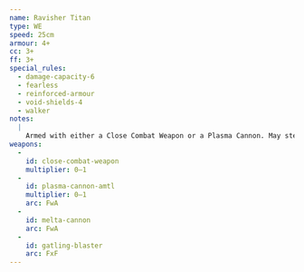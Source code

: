 ```yaml
---
name: Ravisher Titan
type: WE
speed: 25cm
armour: 4+
cc: 3+
ff: 3+
special_rules:
  - damage-capacity-6
  - fearless
  - reinforced-armour
  - void-shields-4
  - walker
notes:
  |
    Armed with either a Close Combat Weapon or a Plasma Cannon. May step over units and pieces of terrain that are lower than the unit’s knees and less than 2cm wide. Critical Hit Effect: The unit’s plasma reactor has been breached. Roll a D6 for each breach on the unit in the end phase of each turn. On a roll of 1 the unit is destroyed and all units within 5cm suffer a hit on a roll of 5+, and on a roll of 4–6 the breach has been repaired. Any breach not repaired causes one point of damage.
weapons:
  -
    id: close-combat-weapon
    multiplier: 0–1
  -
    id: plasma-cannon-amtl
    multiplier: 0–1
    arc: FwA
  -
    id: melta-cannon
    arc: FwA
  -
    id: gatling-blaster
    arc: FxF
---
```

